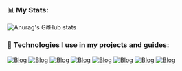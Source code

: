 ### 📊 My Stats:
![Anurag's GitHub stats](https://github-readme-stats.vercel.app/api?username=anuraghazra&show_icons=true&bg_color=00000000)

### 🔧 Technologies I use in my projects and guides:
[![Blog](https://img.shields.io/badge/HTML5-E34F26?style=for-the-badge&logo=html5&logoColor=white)]()
[![Blog](https://img.shields.io/badge/CSS-239120?&style=for-the-badge&logo=css3&logoColor=white)]()
[![Blog](https://img.shields.io/badge/JavaScript-F7DF1E?style=for-the-badge&logo=javascript&logoColor=black)]()
[![Blog](https://img.shields.io/badge/Python-3776AB?style=for-the-badge&logo=python&logoColor=white)]()
[![Blog](https://img.shields.io/badge/PHP-777BB4?style=for-the-badge&logo=php&logoColor=white)]()
[![Blog](https://img.shields.io/badge/React-20232A?style=for-the-badge&logo=react&logoColor=61DAFB)]()
[![Blog](https://img.shields.io/badge/Node.js-43853D?style=for-the-badge&logo=node.js&logoColor=white)]()
[![Blog](https://img.shields.io/badge/TypeScript-007ACC?style=for-the-badge&logo=typescript&logoColor=white)]()

